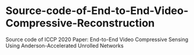# Source-code-of-End-to-End-Video-Compressive-Reconstruction
Source code of ICCP 2020 Paper: End-to-End Video Compressive Sensing Using Anderson-Accelerated Unrolled Networks
